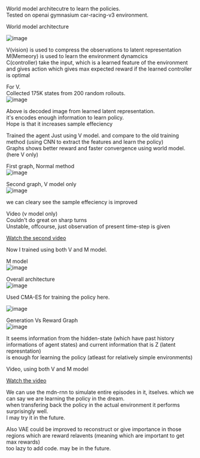 World model architecutre to learn the policies. <br>
Tested on openai gymnasium car-racing-v3 environment. <br>

World model architecture<br>

![image](https://github.com/user-attachments/assets/c312ecf1-846c-441b-ab42-8ccbbe85dd95)<br>

V(vision) is used to compress the observations to latent representation<br>
M(Memeory) is used to learn the environment dynamcics<br>
C(controller) take the input, which is a learned feature of the environment and gives action which gives max expected reward if the learned controller is optimal<br>


For V.<br>
Collected 175K states from 200 random rollouts. <br>
![image](https://github.com/user-attachments/assets/4b513d47-0f86-4def-8c5a-151c8adc30d9)

Above is decoded image from learned latent representation.<br>
it's encodes enough information to learn policy.<br>
Hope is that it increases sample effeciency<br>


Trained the agent Just using V model. and compare to the old training method (using CNN to extract the features and learn the policy)<br>
Graphs shows better reward and faster convergence using world model. (here V only)<br>


First graph, Normal method<br>
![image](https://github.com/user-attachments/assets/4e03dfc3-b13f-4626-9abd-f0e53f88bc69)

Second graph, V model only<br>
![image](https://github.com/user-attachments/assets/e055cbe9-98bd-41f7-b0ee-9276d23d513b)

we can cleary see the sample effeciency is improved<br>


Video (v model only)<br>
Couldn't do great on sharp turns <br>
Unstable, offcourse, just observation of present time-step is given <br>

[Watch the second video](https://drive.google.com/file/d/10dYpxIWT-6DsF_wcpvhRORZEiQpiqNIM/view?usp=drive_link)  

Now I trained using both V and M model. <br>

M model<br>
![image](https://github.com/user-attachments/assets/0fd73825-f700-464a-81b3-576310fead83)

Overall architecture<br>
![image](https://github.com/user-attachments/assets/ef31d8d8-00b6-4ed9-a3b9-81c2b8e58e3e)

Used CMA-ES for training the policy here. <br>

![image](https://github.com/user-attachments/assets/d5388e73-31a5-4df3-9feb-dc317dbe41d9)

Generation Vs Reward Graph<br>
![image](https://github.com/user-attachments/assets/4df1e995-8f4e-4a63-818b-d841142f48e3)

It seems information from the hidden-state (which have past history informations of agent states) and current information that is Z (latent represntation)<br>
is enough for learning the policy (atleast for relatively simple environments)

Video,   using both V and M model<br>

[Watch the video](https://drive.google.com/file/d/1ZU_Mfs8-UYy_dWiCFNCDaWFoo2KYBTi7/view?usp=drive_link)<br>



We can use the mdn-rnn to simulate entire episodes in it, itselves. which we can say we are learning the policy in the dream.<br>
when transfering back the policy in the actual environment it performs surprisingly well. <br>
I may try it in the future.<br>

Also VAE could be improved to reconstruct or give importance in those regions which are reward relavents (meaning which are important to get max rewards)<br>
too lazy to add code. may be in the future.<br>
